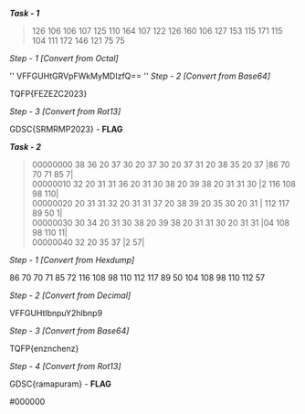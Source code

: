 ***Task - 1*** 

>126 106 106 107 125 110 164 107 122 126 160 106 
>127 153 115 171 115 104 111 172 146 121 75 75

*Step - 1* _[Convert from Octal]_

''
VFFGUHtGRVpFWkMyMDIzfQ==
'' 
*Step - 2* _[Convert from Base64]_

TQFP{FEZEZC2023}

*Step - 3* _[Convert from Rot13]_

GDSC{SRMRMP2023}  - **FLAG**


***Task - 2***

>00000000  38 36 20 37 30 20 37 30 20 37 31 20 38 35 20 37    |86 70 70 71 85 7|  
>00000010  32 20 31 31 36 20 31 30 38 20 39 38 20 31 31 30    |2 116 108 98 110|  
>00000020  20 31 31 32 20 31 31 37 20 38 39 20 35 30 20 31    | 112 117 89 50 1|  
>00000030  30 34 20 31 30 38 20 39 38 20 31 31 30 20 31 31    |04 108 98 110 11|  
>00000040  32 20 35 37                                        |2 57|  

*Step - 1* _[Convert from Hexdump]_

86 70 70 71 85 72 116 108 98 110 112 117 89 50 104 108 98 110 112 57

*Step - 2* _[Convert from Decimal]_

VFFGUHtlbnpuY2hlbnp9

*Step - 3* _[Convert from Base64]_

TQFP{enznchenz}

*Step - 4* _[Convert from Rot13]_

GDSC{ramapuram}     - **FLAG**

#000000
